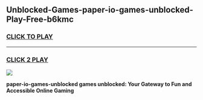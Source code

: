 
## Unblocked-Games-paper-io-games-unblocked-Play-Free-b6kmc
<h3>
<a href="https://premium76.site?title=paper-io-games-unblocked&ref=17A">CLICK TO PLAY</a></h3>
<hr>

<h3>
<a href="https://premium76.site?title=paper-io-games-unblocked&ref=17A">CLICK 2 PLAY</a>
  
</h3>

<a href="https://premium76.site?title=paper-io-games-unblocked&ref=17A"><img src="https://clearcache.store/games.png"></a>


**paper-io-games-unblocked games unblocked: Your Gateway to Fun and Accessible Online Gaming**
